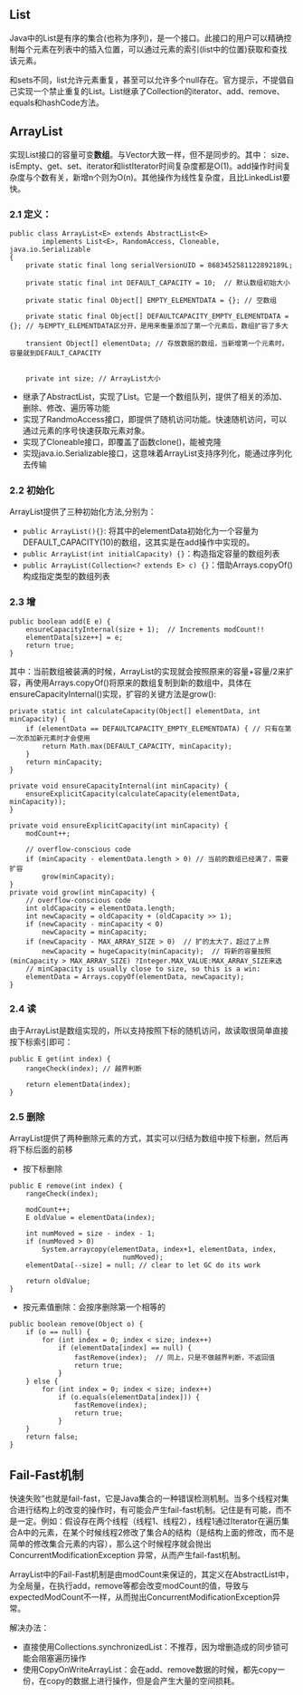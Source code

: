 ## List

Java中的List是有序的集合(也称为序列)，是一个接口。此接口的用户可以精确控制每个元素在列表中的插入位置，可以通过元素的索引(list中的位置)获取和查找该元素。

和sets不同，list允许元素重复，甚至可以允许多个null存在。官方提示，不提倡自己实现一个禁止重复的List。List继承了Collection的iterator、add、remove、equals和hashCode方法。

## ArrayList

实现List接口的容量可变**数组**。与Vector大致一样，但不是同步的。其中： size、isEmpty、get、set、iterator和listIterator时间复杂度都是O(1)。add操作时间复杂度与个数有关，新增n个则为O(n)。其他操作为线性复杂度，且比LinkedList要快。

### 2.1 定义：
```
public class ArrayList<E> extends AbstractList<E>
        implements List<E>, RandomAccess, Cloneable, java.io.Serializable
{
    private static final long serialVersionUID = 8683452581122892189L;

    private static final int DEFAULT_CAPACITY = 10;  // 默认数组初始大小

    private static final Object[] EMPTY_ELEMENTDATA = {}; // 空数组

    private static final Object[] DEFAULTCAPACITY_EMPTY_ELEMENTDATA = {}; // 与EMPTY_ELEMENTDATA区分开，是用来衡量添加了第一个元素后，数组扩容了多大

    transient Object[] elementData; // 存放数据的数组，当新增第一个元素时，容量就到DEFAULT_CAPACITY


    private int size; // ArrayList大小

```

* 继承了AbstractList，实现了List。它是一个数组队列，提供了相关的添加、删除、修改、遍历等功能
* 实现了RandmoAccess接口，即提供了随机访问功能。快速随机访问，可以通过元素的序号快速获取元素对象。
* 实现了Cloneable接口，即覆盖了函数clone()，能被克隆
* 实现java.io.Serializable接口，这意味着ArrayList支持序列化，能通过序列化去传输

### 2.2 初始化

ArrayList提供了三种初始化方法,分别为：

* ```public ArrayList(){}```: 将其中的elementData初始化为一个容量为DEFAULT_CAPACITY(10)的数组，这其实是在add操作中实现的。
* ```public ArrayList(int initialCapacity) {}```：构造指定容量的数组列表
* ```public ArrayList(Collection<? extends E> c) {}```：借助Arrays.copyOf()构成指定类型的数组列表

### 2.3 增

```
public boolean add(E e) {
    ensureCapacityInternal(size + 1);  // Increments modCount!!
    elementData[size++] = e;
    return true;
}
```
其中：当前数组被装满的时候，ArrayList的实现就会按照原来的容量+容量/2来扩容，再使用Arrays.copyOf()将原来的数组复制到新的数组中，具体在ensureCapacityInternal()实现，扩容的关键方法是grow():
```
private static int calculateCapacity(Object[] elementData, int minCapacity) { 
    if (elementData == DEFAULTCAPACITY_EMPTY_ELEMENTDATA) { // 只有在第一次添加新元素时才会使用
        return Math.max(DEFAULT_CAPACITY, minCapacity);
    }
    return minCapacity;
}

private void ensureCapacityInternal(int minCapacity) {
    ensureExplicitCapacity(calculateCapacity(elementData, minCapacity));
}

private void ensureExplicitCapacity(int minCapacity) {
    modCount++;

    // overflow-conscious code
    if (minCapacity - elementData.length > 0) // 当前的数组已经满了，需要扩容
        grow(minCapacity);
}
private void grow(int minCapacity) {
    // overflow-conscious code
    int oldCapacity = elementData.length;
    int newCapacity = oldCapacity + (oldCapacity >> 1);
    if (newCapacity - minCapacity < 0)
        newCapacity = minCapacity;
    if (newCapacity - MAX_ARRAY_SIZE > 0)  // 扩的太大了，超过了上界
        newCapacity = hugeCapacity(minCapacity);  // 将新的容量按照(minCapacity > MAX_ARRAY_SIZE) ?Integer.MAX_VALUE:MAX_ARRAY_SIZE来选
    // minCapacity is usually close to size, so this is a win:
    elementData = Arrays.copyOf(elementData, newCapacity);
}
```

### 2.4 读

由于ArrayList是数组实现的，所以支持按照下标的随机访问，故读取很简单直接按下标索引即可：
```
public E get(int index) {
    rangeCheck(index); // 越界判断

    return elementData(index);
}
```

### 2.5 删除

ArrayList提供了两种删除元素的方式，其实可以归结为数组中按下标删，然后再将下标后面的前移
* 按下标删除
```
public E remove(int index) {
    rangeCheck(index);

    modCount++;
    E oldValue = elementData(index);

    int numMoved = size - index - 1;
    if (numMoved > 0)
        System.arraycopy(elementData, index+1, elementData, index,
                            numMoved);
    elementData[--size] = null; // clear to let GC do its work

    return oldValue;
}
```
* 按元素值删除：会按序删除第一个相等的
```
public boolean remove(Object o) {
    if (o == null) {
        for (int index = 0; index < size; index++)
            if (elementData[index] == null) {
                fastRemove(index);  // 同上，只是不做越界判断，不返回值
                return true;
            }
    } else {
        for (int index = 0; index < size; index++)
            if (o.equals(elementData[index])) {
                fastRemove(index);
                return true;
            }
    }
    return false;
}
```

## Fail-Fast机制

快速失败”也就是fail-fast，它是Java集合的一种错误检测机制。当多个线程对集合进行结构上的改变的操作时，有可能会产生fail-fast机制。记住是有可能，而不是一定。例如：假设存在两个线程（线程1、线程2），线程1通过Iterator在遍历集合A中的元素，在某个时候线程2修改了集合A的结构（是结构上面的修改，而不是简单的修改集合元素的内容），那么这个时候程序就会抛出 ConcurrentModificationException 异常，从而产生fail-fast机制。

ArrayList中的Fail-Fast机制是由modCount来保证的，其定义在AbstractList中，为全局量，在执行add，remove等都会改变modCount的值，导致与expectedModCount不一样，从而抛出ConcurrentModificationException异常。

解决办法：
* 直接使用Collections.synchronizedList：不推荐，因为增删造成的同步锁可能会阻塞遍历操作
* 使用CopyOnWriteArrayList：会在add、remove数据的时候，都先copy一份，在copy的数据上进行操作，但是会产生大量的空间损耗。